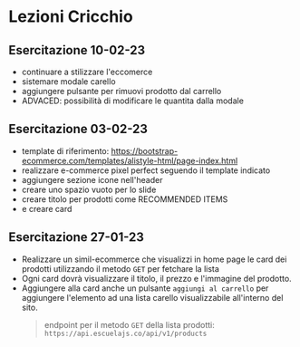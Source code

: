 # Lezioni Cricchio

## Esercitazione 10-02-23

- continuare a stilizzare l'eccomerce
- sistemare modale carello
- aggiungere pulsante per rimuovi prodotto dal carrello
- ADVACED: possibilità di modificare le quantita dalla modale

## Esercitazione 03-02-23

- template di riferimento: https://bootstrap-ecommerce.com/templates/alistyle-html/page-index.html
- realizzare e-commerce pixel perfect seguendo il template indicato
- aggiungere sezione icone nell'header
- creare uno spazio vuoto per lo slide
- creare titolo per prodotti come RECOMMENDED ITEMS
- e creare card

## Esercitazione 27-01-23

- Realizzare un simil-ecommerce che visualizzi in home page le card dei prodotti utilizzando il metodo `GET` per fetchare la lista
- Ogni card dovrà visualizzare il titolo, il prezzo e l'immagine del prodotto.
- Aggiungere alla card anche un pulsante `aggiungi al carrello` per aggiungere l'elemento ad una lista carello visualizzabile all'interno del sito.
  > endpoint per il metodo `GET` della lista prodotti: `https://api.escuelajs.co/api/v1/products`
